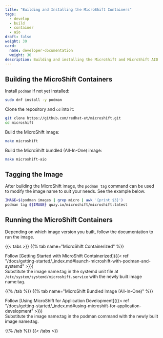 ```yaml
---
title: "Building and Installing the MicroShift Containers"
tags:
  - develop
  - build
  - container
  - aio
draft: false
weight: 30
card:
  name: developer-documentation
  weight: 30
description: Building and installing the MicroShift and MicroShift AIO containers for local development
---
```

## Building the MicroShift Containers

Install `podman` if not yet installed:

```Bash
sudo dnf install -y podman
```

Clone the repository and `cd` into it:

```Bash
git clone https://github.com/redhat-et/microshift.git
cd microshift
```

Build the MicroShift image:

```Bash
make microshift
```

Build the MicroShift bundled (All-In-One) image:

```Bash
make microshift-aio
```
## Tagging the Image

After building the MicroShift image, the `podman tag` command can be used to modify the image name to suit your needs. See the example below.

```Bash
IMAGE=$(podman images | grep micro | awk '{print $3}')
podman tag ${IMAGE} quay.io/microshift/microshift:latest
```

## Running the MicroShift Containers

Depending on which image version you built, follow the documentation to run the image.

{{< tabs >}}
{{% tab name="MicroShift Containerized" %}}

Follow [Getting Started with MicroShift Containerized]({{< ref "/docs/getting-started/_index.md#launch-microshift-with-podman-and-systemd" >}})    
Substitute the image name:tag in the systemd unit file at `/etc/system/systemd/microshift.service` with the newly built image name:tag.

{{% /tab %}}
{{% tab name="MicroShift Bundled Image (All-In-One)" %}}

Follow [Using MicroShift for Application Development]({{< ref "/docs/getting-started/_index.md#using-microshift-for-application-development" >}})    
Substitute the image name:tag in the podman command with the newly built image name:tag.


{{% /tab %}}
{{< /tabs >}}
